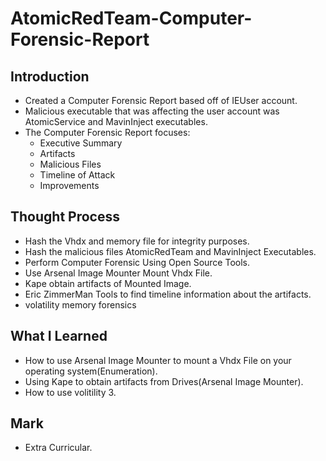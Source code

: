 # AtomicRedTeam-Computer-Forensic-Report
 
## Introduction

- Created a Computer Forensic Report based off of IEUser account. 
- Malicious executable that was affecting the user account was AtomicService and MavinInject executables.
- The Computer Forensic Report focuses:
  - Executive Summary
  - Artifacts
  - Malicious Files
  - Timeline of Attack
  - Improvements

## Thought Process

- Hash the Vhdx and memory file for integrity purposes.
- Hash the malicious files AtomicRedTeam and MavinInject Executables.
- Perform Computer Forensic Using Open Source Tools.
- Use Arsenal Image Mounter Mount Vhdx File.
- Kape obtain artifacts of Mounted Image.
- Eric ZimmerMan Tools to find timeline information about the artifacts.
- volatility memory forensics

## What I Learned

- How to use Arsenal Image Mounter to mount a Vhdx File on your operating system(Enumeration).
- Using Kape to obtain artifacts from Drives(Arsenal Image Mounter).
- How to use volitility 3.

## Mark

- Extra Curricular.
